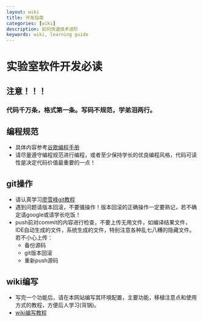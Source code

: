 ```yaml
---
layout: wiki
title: 开发指南
categories: [wiki]
description: 如何快速技术进阶
keywords: wiki, learning guide
---
```


# 实验室软件开发必读
## 注意！！！
### 代码千万条，格式第一条。写码不规范，学弟泪两行。

## 编程规范
- 具体内容参考[谷歌编程手册](https://zh-google-styleguide.readthedocs.io/en/latest/google-cpp-styleguide/contents/)
- 请尽量遵守编程规范进行编程，或者至少保持学长的优良编程风格，代码可读性是决定代码价值最重要的一点！

## git操作
- 请认真学习[廖雪峰git教程](https://www.liaoxuefeng.com/wiki/0013739516305929606dd18361248578c67b8067c8c017b000/)
- 遇到问题请版本回滚，不要骚操作！版本回滚的正确操作一定要熟记，若不确定请google或请学长吃饭！
- push前对commit的内容进行检查，不要上传无用文件，如编译结果文件，IDE自动生成的文件，系统生成的文件，特别注意各种乱七八糟的隐藏文件。若不小心上传：
  - 备份源码
  - git版本回滚
  - 重新push源码

## wiki编写
- 写完一个功能后，请在本网站编写其环境配置，主要功能，移植注意点和使用方式的教程，方便后人学习(背锅)。
- [wiki编写教程](https://www.jianshu.com/p/191d1e21f7ed)
